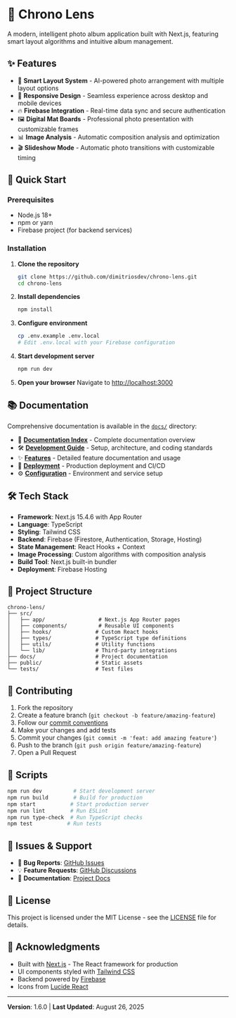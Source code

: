 # 📸 Chrono Lens

A modern, intelligent photo album application built with Next.js, featuring smart layout algorithms and intuitive album management.

## ✨ Features

- 🎨 **Smart Layout System** - AI-powered photo arrangement with multiple layout options
- 📱 **Responsive Design** - Seamless experience across desktop and mobile devices
- 🔥 **Firebase Integration** - Real-time data sync and secure authentication
- 🖼️ **Digital Mat Boards** - Professional photo presentation with customizable frames
- 📊 **Image Analysis** - Automatic composition analysis and optimization
- 🎬 **Slideshow Mode** - Automatic photo transitions with customizable timing

## 🚀 Quick Start

### Prerequisites

- Node.js 18+
- npm or yarn
- Firebase project (for backend services)

### Installation

1. **Clone the repository**

   ```bash
   git clone https://github.com/dimitriosdev/chrono-lens.git
   cd chrono-lens
   ```

2. **Install dependencies**

   ```bash
   npm install
   ```

3. **Configure environment**

   ```bash
   cp .env.example .env.local
   # Edit .env.local with your Firebase configuration
   ```

4. **Start development server**

   ```bash
   npm run dev
   ```

5. **Open your browser**
   Navigate to [http://localhost:3000](http://localhost:3000)

## 📚 Documentation

Comprehensive documentation is available in the [`docs/`](docs/) directory:

- 📖 **[Documentation Index](docs/README.md)** - Complete documentation overview
- 🛠️ **[Development Guide](docs/development/)** - Setup, architecture, and coding standards
- ✨ **[Features](docs/features/)** - Detailed feature documentation and usage
- 🚀 **[Deployment](docs/deployment/)** - Production deployment and CI/CD
- ⚙️ **[Configuration](docs/configuration/)** - Environment and service setup

## 🛠️ Tech Stack

- **Framework**: Next.js 15.4.6 with App Router
- **Language**: TypeScript
- **Styling**: Tailwind CSS
- **Backend**: Firebase (Firestore, Authentication, Storage, Hosting)
- **State Management**: React Hooks + Context
- **Image Processing**: Custom algorithms with composition analysis
- **Build Tool**: Next.js built-in bundler
- **Deployment**: Firebase Hosting

## 📁 Project Structure

```
chrono-lens/
├── src/
│   ├── app/                 # Next.js App Router pages
│   ├── components/          # Reusable UI components
│   ├── hooks/              # Custom React hooks
│   ├── types/              # TypeScript type definitions
│   ├── utils/              # Utility functions
│   └── lib/                # Third-party integrations
├── docs/                   # Project documentation
├── public/                 # Static assets
└── tests/                  # Test files
```

## 🤝 Contributing

1. Fork the repository
2. Create a feature branch (`git checkout -b feature/amazing-feature`)
3. Follow our [commit conventions](docs/development/COMMIT_CONVENTION.md)
4. Make your changes and add tests
5. Commit your changes (`git commit -m 'feat: add amazing feature'`)
6. Push to the branch (`git push origin feature/amazing-feature`)
7. Open a Pull Request

## 📝 Scripts

```bash
npm run dev          # Start development server
npm run build        # Build for production
npm start           # Start production server
npm run lint        # Run ESLint
npm run type-check  # Run TypeScript checks
npm test           # Run tests
```

## 🐛 Issues & Support

- 🐛 **Bug Reports**: [GitHub Issues](https://github.com/dimitriosdev/chrono-lens/issues)
- 💡 **Feature Requests**: [GitHub Discussions](https://github.com/dimitriosdev/chrono-lens/discussions)
- 📖 **Documentation**: [Project Docs](docs/)

## 📄 License

This project is licensed under the MIT License - see the [LICENSE](LICENSE) file for details.

## 🙏 Acknowledgments

- Built with [Next.js](https://nextjs.org/) - The React framework for production
- UI components styled with [Tailwind CSS](https://tailwindcss.com/)
- Backend powered by [Firebase](https://firebase.google.com/)
- Icons from [Lucide React](https://lucide.dev/)

---

**Version**: 1.6.0 | **Last Updated**: August 26, 2025
